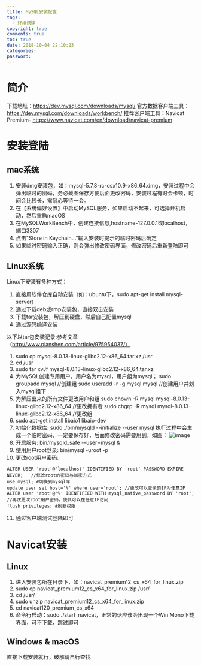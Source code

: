 ```yaml
---
title: MySQL安装配置
tags:
  - 环境搭建
copyright: true
comments: true
toc: true
date: 2018-10-04 22:10:23
categories: 
password:
---
```

 
# 简介
下载地址：https://dev.mysql.com/downloads/mysql/
官方数据客户端工具： https://dev.mysql.com/downloads/workbench/
推荐客户端工具：Navicat Premium- https://www.navicat.com/en/download/navicat-premium

# 安装登陆
## mac系统
1. 安装dmg安装包，如：mysql-5.7.8-rc-osx10.9-x86_64.dmg，安装过程中会弹出临时的密码，务必截图保存方便后面更改密码，安装过程有时会卡顿，时间会比较长，需耐心等待一会。
2. 在【系统偏好设置】中启动MySQL服务，如果启动不起来，可选择开机启动，然后重启macOS
3. 在MySQLWorkBench中，创建连接信息,hostname-127.0.0.1或localhost，端口3307
4. 点击"Store in Keychain..."输入安装时提示的临时密码后确定
5. 如果临时密码输入正确，则会弹出修改密码界面，修改密码后重新登陆即可

## Linux系统
Linux下安装有多种方式：
1. 直接用软件仓库自动安装（如：ubuntu下，sudo apt-get install mysql-server）
2. 通过下载deb或rmp安装包，直接双击安装
3. 下载tar安装包，解压到硬盘，然后自己配置mysql
4. 通过源码编译安装

以下以tar包安装记录:参考文章（http://www.pianshen.com/article/975954037/）
1. sudo cp mysql-8.0.13-linux-glibc2.12-x86_64.tar.xz /usr
2. cd /usr
3. sudo tar xvJf mysql-8.0.13-linux-glibc2.12-x86_64.tar.xz
4. 为MySQL创建专用用户，用户名为mysql，用户组为mysql；
sudo groupadd mysql //创建组
sudo useradd -r -g mysql mysql //创建用户并划入mysql组下 
5. 为解压出来的所有文件更改用户和组
sudo chown -R mysql mysql-8.0.13-linux-glibc2.12-x86_64 //更改拥有者
sudo chgrp -R mysql mysql-8.0.13-linux-glibc2.12-x86_64 //更改组
6. sudo apt-get install libaio1 libaio-dev
7. 初始化数据库: sudo ./bin/mysqld --initialize --user mysql
执行过程中会生成一个临时密码，一定要保存好，后面修改密码需要用到，如图：
![image](/pub-images/mysql.png)
8. 开启服务: bin/mysqld_safe --user=mysql &
9. 使用用户root登录: bin/mysql -uroot -p
10. 更改root用户密码:
~~~
ALTER USER 'root'@'localhost' IDENTIFIED BY 'root' PASSWORD EXPIRE NEVER;   //修改root的密码与加密方式
use mysql; #切换到mysql库 
update user set host='%' where user='root'; //更改可以登录的IP为任意IP
ALTER user 'root'@'%' IDENTIFIED WITH mysql_native_password BY 'root';  //再次更改root用户密码，使其可以在任意IP访问
flush privileges; #刷新权限
~~~
11. 通过客户端测试登陆即可

# Navicat安装
## Linux
1. 进入安装包所在目录下，如：navicat_premium12_cs_x64_for_linux.zip
2. sudo cp navicat_premium12_cs_x64_for_linux.zip /usr/
4. cd /usr/
5. sudo unzip navicat_premium12_cs_x64_for_linux.zip 
6. cd navicat120_premium_cs_x64
7. 命令行启动：sudo ./start_navicat，正常的话应该会出现一个Win Mono下载界面，可不下载，跳过即可 

## Windows & macOS
直接下载安装就行，破解请自行查找